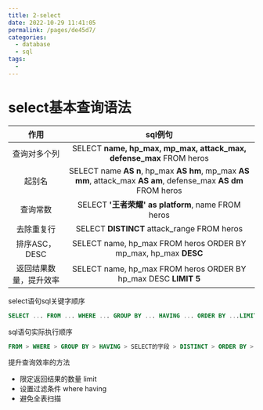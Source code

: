 ```yaml
---
title: 2-select
date: 2022-10-29 11:41:05
permalink: /pages/de45d7/
categories:
  - database
  - sql
tags:
  - 
---
```

# select基本查询语法

|作用|sql例句|
|:---:|:---:|
|查询对多个列|SELECT **name, hp_max, mp_max, attack_max, defense_max** FROM heros|
|起别名|SELECT name **AS n**, hp_max **AS hm**, mp_max **AS mm**, attack_max **AS am**, defense_max **AS dm** FROM heros|
|查询常数|SELECT **'王者荣耀' as platform**, name FROM heros|
|去除重复行|SELECT **DISTINCT** attack_range FROM heros|
|排序ASC，DESC| SELECT name, hp_max FROM heros ORDER BY mp_max, hp_max **DESC**|
|返回结果数量，提升效率|SELECT name, hp_max FROM heros ORDER BY hp_max DESC **LIMIT 5**|


select语句sql关键字顺序
```sql
SELECT ... FROM ... WHERE ... GROUP BY ... HAVING ... ORDER BY ...LIMIT ...
```

sql语句实际执行顺序
```sql
FROM > WHERE > GROUP BY > HAVING > SELECT的字段 > DISTINCT > ORDER BY > LIMIT
```

提升查询效率的方法
- 限定返回结果的数量 limit
- 设置过滤条件 where having
- 避免全表扫描

